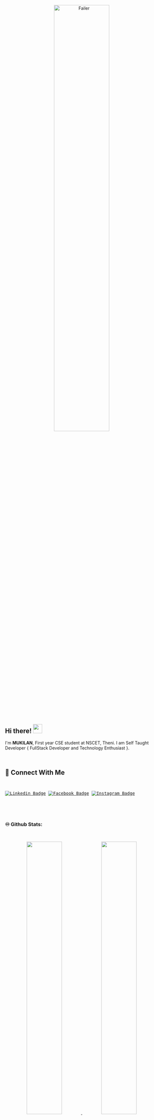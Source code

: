<div align="center">
<img src="https://user-images.githubusercontent.com/65155327/141988182-3499e9ce-decb-4c1c-a482-54d0aa877a07.png" alt="Failer" width="60%"></div>
<h2 align="left"> Hi there! <img src="https://user-images.githubusercontent.com/42378118/110234147-e3259600-7f4e-11eb-95be-0c4047144dea.gif" width="30"><br> </h2>
  <p>I'm <b>MUKILAN</b>, First year CSE student at NSCET, Theni. I am  Self Taught Developer { FullStack Developer and Technology Enthusiast }.
  </p>
<br>

<h2 align="left">🔗 Connect With Me</h2>
<pre>

[![Linkedin Badge](https://img.shields.io/badge/-LinkedIn-0e76a8?style=flat-square&logo=Linkedin&logoColor=white)](https://www.linkedin.com/in/mukilan-s-979669221/)      [![Facebook Badge](https://img.shields.io/badge/Facebook-3b5998?style=flat-square&logo=facebook&logoColor=white)](https://www.facebook.com/muki.lan.509)      [![Instagram Badge](https://img.shields.io/badge/-Instagram-e4405f?style=flat-square&logo=Instagram&logoColor=white)](https://www.instagram.com/muk_il_an/)
    
</pre> 


<br>

### ♾️  Github Stats:
<br>
<p align="center">
  <a href="https://github.com/MUKILAN-2003"><span>
    <img height="48%" src="https://github-readme-stats.vercel.app/api?username=MUKILAN-2003&count_private=true&show_icons=true&theme=dark&&include_all_commits=true"/>
    <img width="48%" src="https://github-readme-streak-stats.herokuapp.com/?user=MUKILAN-2003&theme=dark" />
    <!--(<img height="180em" src="https://github-readme-stats-eight-theta.vercel.app/api/top-langs/?username=MUKILAN-2003&hide=html,css,javascript,scss&layout=compact&langs_count=8&theme=radical"/>)-->
   
   <br />
   <img align="center" src="https://github-readme-stats.vercel.app/api/top-langs/?username=MUKILAN-2003&theme=dark" /></span></a>

</p>

<br />  
<br />

<br>

### 📈 GitHub Activity:

  <a href="https://github.com/MUKILAN-2003/github-readme-activity-graph"><img alt="DenverCoder1's Activity Graph" src="https://activity-graph.herokuapp.com/graph?username=MUKILAN-2003&bg_color=1F222E&color=077FF7&line=07F763&point=FFFFFF&hide_border=true" /></a> 


<br>
